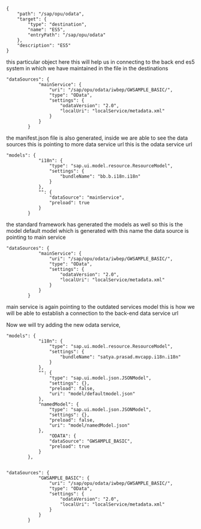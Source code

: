 ```
{
    "path": "/sap/opu/odata",
    "target": {
        "type": "destination",
        "name": "ES5",
        "entryPath": "/sap/opu/odata"
    },
    "description": "ES5"
}
```
this particular object here this will help us in connecting to the back end es5 system in which we have maintained in the file in the destinations

```
"dataSources": {
			"mainService": {
				"uri": "/sap/opu/odata/iwbep/GWSAMPLE_BASIC/",
				"type": "OData",
				"settings": {
					"odataVersion": "2.0",
					"localUri": "localService/metadata.xml"
				}
			}
		}
```
the manifest.json file is also generated, inside we are able to see the data sources this is pointing to more data service url this is the odata service url

```
"models": {
			"i18n": {
				"type": "sap.ui.model.resource.ResourceModel",
				"settings": {
					"bundleName": "bb.b.i18n.i18n"
				}
			},
			"": {
				"dataSource": "mainService",
				"preload": true
			}
		}
```
the standard framework has generated the models as well so this is the model default model which is generated with this name the data source is pointing to main service 

```
"dataSources": {
			"mainService": {
				"uri": "/sap/opu/odata/iwbep/GWSAMPLE_BASIC/",
				"type": "OData",
				"settings": {
					"odataVersion": "2.0",
					"localUri": "localService/metadata.xml"
				}
			}
		}
```
main service is again pointing to the outdated services model this is how we will be able to establish a connection to the back-end data service url 

Now we will try adding the new odata service, 

```
"models": {
			"i18n": {
				"type": "sap.ui.model.resource.ResourceModel",
				"settings": {
					"bundleName": "satya.prasad.mvcapp.i18n.i18n"
				}
			},
			"": {
				"type": "sap.ui.model.json.JSONModel",
				"settings": {},
				"preload": false,
				"uri": "model/defaultmodel.json"
			},
			"namedModel": {
				"type": "sap.ui.model.json.JSONModel",
				"settings": {},
				"preload": false,
				"uri": "model/namedModel.json"
			},
				"ODATA": {
				"dataSource": "GWSAMPLE_BASIC",
				"preload": true
			}
		},


"dataSources": {
			"GWSAMPLE_BASIC": {
				"uri": "/sap/opu/odata/iwbep/GWSAMPLE_BASIC/",
				"type": "OData",
				"settings": {
					"odataVersion": "2.0",
					"localUri": "localService/metadata.xml"
				}
			}
		}
```

